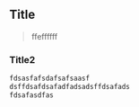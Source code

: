 ## Title
>ffeffffff
### Title2

```php
fdsasfafsdafsafsaasf
dsffdsafdsafadfadsadsffdsafads
fdsafasdfas
```